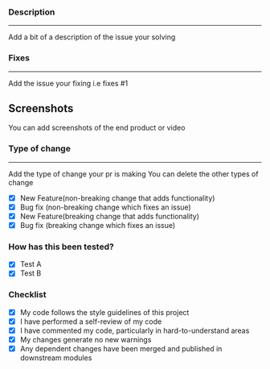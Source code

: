 ### Description
---
Add a bit of a description of the issue your solving

### Fixes
---
Add the issue your fixing
i.e fixes #1

## Screenshots
You can add screenshots of the end product or video


### Type of change
---
Add the type of change your pr is making
You can delete the other types of change

- [x] New Feature(non-breaking change that adds functionality)
- [x] Bug fix (non-breaking change which fixes an issue)
- [x] New Feature(breaking change that adds functionality)
- [x] Bug fix (breaking change which fixes an issue)

### How has this been tested?
- [x] Test A
- [x] Test B

### Checklist
- [x] My code follows the style guidelines of this project
- [x] I have performed a self-review of my code
- [x] I have commented my code, particularly in hard-to-understand areas
- [x] My changes generate no new warnings
- [x] Any dependent changes have been merged and published in downstream modules